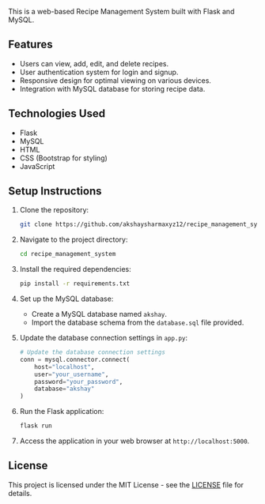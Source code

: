 This is a web-based Recipe Management System built with Flask and MySQL.

## Features

- Users can view, add, edit, and delete recipes.
- User authentication system for login and signup.
- Responsive design for optimal viewing on various devices.
- Integration with MySQL database for storing recipe data.

## Technologies Used

- Flask
- MySQL
- HTML
- CSS (Bootstrap for styling)
- JavaScript

## Setup Instructions

1. Clone the repository:

    ```bash
    git clone https://github.com/akshaysharmaxyz12/recipe_management_system.git
    ```

2. Navigate to the project directory:

    ```bash
    cd recipe_management_system
    ```

3. Install the required dependencies:

    ```bash
    pip install -r requirements.txt
    ```

4. Set up the MySQL database:
   
   - Create a MySQL database named `akshay`.
   - Import the database schema from the `database.sql` file provided.

5. Update the database connection settings in `app.py`:

    ```python
    # Update the database connection settings
    conn = mysql.connector.connect(
        host="localhost",
        user="your_username",
        password="your_password",
        database="akshay"
    )
    ```

6. Run the Flask application:

    ```bash
    flask run
    ```

7. Access the application in your web browser at `http://localhost:5000`.


## License

This project is licensed under the MIT License - see the [LICENSE](LICENSE) file for details.
